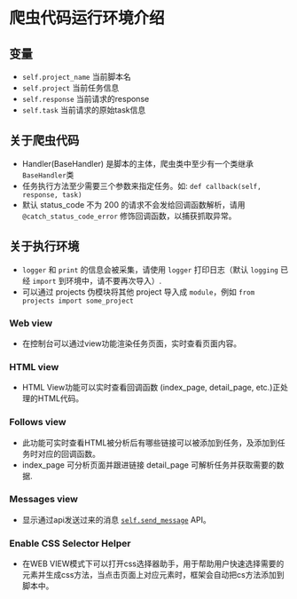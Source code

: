 爬虫代码运行环境介绍
==================

变量
---------
* `self.project_name`  当前脚本名
* `self.project`       当前任务信息
* `self.response`      当前请求的response
* `self.task`          当前请求的原始task信息

关于爬虫代码
------------
* Handler(BaseHandler) 是脚本的主体，爬虫类中至少有一个类继承`BaseHandler`类
* 任务执行方法至少需要三个参数来指定任务。如: `def callback(self, response, task)`
* 默认 status_code 不为 200 的请求不会发给回调函数解析，请用 `@catch_status_code_error` 修饰回调函数，以捕获抓取异常。

关于执行环境
-----------------
* `logger` 和 `print` 的信息会被采集，请使用 `logger` 打印日志（默认 `logging` 已经 `import` 到环境中，请不要再次导入）.
* 可以通过 projects 伪模块将其他 project 导入成 `module`，例如 `from projects import some_project`

### Web view

* 在控制台可以通过view功能渲染任务页面，实时查看页面内容。

### HTML view

* HTML View功能可以实时查看回调函数 (index_page, detail_page, etc.)正处理的HTML代码。

### Follows view

* 此功能可实时查看HTML被分析后有哪些链接可以被添加到任务，及添加到任务时对应的回调函数。
* index_page 可分析页面并跟进链接 detail_page 可解析任务并获取需要的数据.

### Messages view

* 显示通过api发送过来的消息 [`self.send_message`](apis/self.send_message) API。

### Enable CSS Selector Helper

* 在WEB VIEW模式下可以打开css选择器助手，用于帮助用户快速选择需要的元素并生成css方法，当点击页面上对应元素时，框架会自动把cs方法添加到脚本中。
